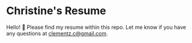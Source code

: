 # Christine's Resume
Hello! 👋 Please find my resume within this repo. Let me know if you have any questions at clementz.c@gmail.com.
